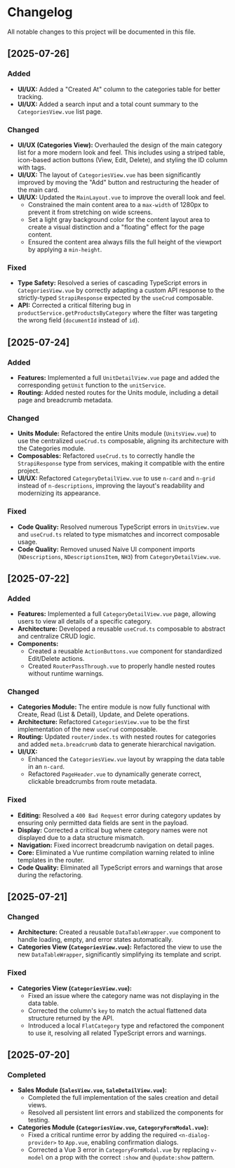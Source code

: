 # Changelog

All notable changes to this project will be documented in this file.

## [2025-07-26]

### Added
- **UI/UX:** Added a "Created At" column to the categories table for better tracking.
- **UI/UX:** Added a search input and a total count summary to the `CategoriesView.vue` list page.

### Changed
- **UI/UX (Categories View):** Overhauled the design of the main category list for a more modern look and feel. This includes using a striped table, icon-based action buttons (View, Edit, Delete), and styling the ID column with tags.
- **UI/UX:** The layout of `CategoriesView.vue` has been significantly improved by moving the "Add" button and restructuring the header of the main card.
- **UI/UX:** Updated the `MainLayout.vue` to improve the overall look and feel.
  - Constrained the main content area to a `max-width` of 1280px to prevent it from stretching on wide screens.
  - Set a light gray background color for the content layout area to create a visual distinction and a "floating" effect for the page content.
  - Ensured the content area always fills the full height of the viewport by applying a `min-height`.

### Fixed
- **Type Safety:** Resolved a series of cascading TypeScript errors in `CategoriesView.vue` by correctly adapting a custom API response to the strictly-typed `StrapiResponse` expected by the `useCrud` composable.
- **API:** Corrected a critical filtering bug in `productService.getProductsByCategory` where the filter was targeting the wrong field (`documentId` instead of `id`).

## [2025-07-24]

### Added
- **Features:** Implemented a full `UnitDetailView.vue` page and added the corresponding `getUnit` function to the `unitService`.
- **Routing:** Added nested routes for the Units module, including a detail page and breadcrumb metadata.

### Changed
- **Units Module:** Refactored the entire Units module (`UnitsView.vue`) to use the centralized `useCrud.ts` composable, aligning its architecture with the Categories module.
- **Composables:** Refactored `useCrud.ts` to correctly handle the `StrapiResponse` type from services, making it compatible with the entire project.
- **UI/UX:** Refactored `CategoryDetailView.vue` to use `n-card` and `n-grid` instead of `n-descriptions`, improving the layout's readability and modernizing its appearance.

### Fixed
- **Code Quality:** Resolved numerous TypeScript errors in `UnitsView.vue` and `useCrud.ts` related to type mismatches and incorrect composable usage.
- **Code Quality:** Removed unused Naive UI component imports (`NDescriptions`, `NDescriptionsItem`, `NH3`) from `CategoryDetailView.vue`.

## [2025-07-22]

### Added
- **Features:** Implemented a full `CategoryDetailView.vue` page, allowing users to view all details of a specific category.
- **Architecture:** Developed a reusable `useCrud.ts` composable to abstract and centralize CRUD logic.
- **Components:** 
  - Created a reusable `ActionButtons.vue` component for standardized Edit/Delete actions.
  - Created `RouterPassThrough.vue` to properly handle nested routes without runtime warnings.

### Changed
- **Categories Module:** The entire module is now fully functional with Create, Read (List & Detail), Update, and Delete operations.
- **Architecture:** Refactored `CategoriesView.vue` to be the first implementation of the new `useCrud` composable.
- **Routing:** Updated `router/index.ts` with nested routes for categories and added `meta.breadcrumb` data to generate hierarchical navigation.
- **UI/UX:** 
  - Enhanced the `CategoriesView.vue` layout by wrapping the data table in an `n-card`.
  - Refactored `PageHeader.vue` to dynamically generate correct, clickable breadcrumbs from route metadata.

### Fixed
- **Editing:** Resolved a `400 Bad Request` error during category updates by ensuring only permitted data fields are sent in the payload.
- **Display:** Corrected a critical bug where category names were not displayed due to a data structure mismatch.
- **Navigation:** Fixed incorrect breadcrumb navigation on detail pages.
- **Core:** Eliminated a Vue runtime compilation warning related to inline templates in the router.
- **Code Quality:** Eliminated all TypeScript errors and warnings that arose during the refactoring.

## [2025-07-21]

### Changed
- **Architecture:** Created a reusable `DataTableWrapper.vue` component to handle loading, empty, and error states automatically.
- **Categories View (`CategoriesView.vue`):** Refactored the view to use the new `DataTableWrapper`, significantly simplifying its template and script.

### Fixed
- **Categories View (`CategoriesView.vue`):**
  - Fixed an issue where the category name was not displaying in the data table.
  - Corrected the column's `key` to match the actual flattened data structure returned by the API.
  - Introduced a local `FlatCategory` type and refactored the component to use it, resolving all related TypeScript errors and warnings.

## [2025-07-20]

### Completed
- **Sales Module (`SalesView.vue`, `SaleDetailView.vue`):**
  - Completed the full implementation of the sales creation and detail views.
  - Resolved all persistent lint errors and stabilized the components for testing.
- **Categories Module (`CategoriesView.vue`, `CategoryFormModal.vue`):**
  - Fixed a critical runtime error by adding the required `<n-dialog-provider>` to `App.vue`, enabling confirmation dialogs.
  - Corrected a Vue 3 error in `CategoryFormModal.vue` by replacing `v-model` on a prop with the correct `:show` and `@update:show` pattern.
